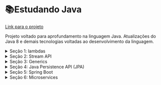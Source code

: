 # 📚Estudando Java
<a href="https://github.com/tiagolopesdev/estudandoJava/tree/master/src">Link para o projeto</a>
  <p>Projeto voltado para aprofundamento na linguagem Java. Atualizações do Java 8 e demais tecnologias voltadas ao desenvolvimento da linguagem. </p>

<details>
  <summary><span>Seção 1: lambdas</span></summary>
    <div>
    <br>
  
  ![AppVeyor](https://img.shields.io/badge/Status-Concluído-green)
      <p>Um conceito adicionado ao Java 8, e que tem como principal objetivo adicionar ao Java técnicas de linguagens funcionais, como LISP. Sua 
      vantagem é diminuir a quantidade de código necessária para a escrita de algumas funções</p>
      <h3>Interface Consumer</h3>
      <p>Uma operação que aceita um único argumento de entrada e não retorna nenhum resultado, operando por meio de 
        efeitos colaterais.</p>
      <li><a href="https://github.com/tiagolopesdev/estudandoJava/blob/master/src/Lambdas/Consumidor.java">Código 
        aqui.</a></li>
      <h3>Interface BinaryOperator</h3>
      <p>Representa uma operação sobre dois operandos do mesmo tipo, produzindo um resultado do mesmo tipo que os 
        operandos.</p>
      <li><a href="https://github.com/tiagolopesdev/estudandoJava/blob/master/src/Lambdas/OperadorBinario.java">Código 
        aqui.</a></li>
      <h3>Interface UnaryOperator</h3>
      <p>Uma operação com um único operando, produzindo um resultado do mesmo tipo de seu operando.</p>
      <li><a href="https://github.com/tiagolopesdev/estudandoJava/blob/master/src/Lambdas/OperadorUnario.java">Código 
        aqui.</a></li>
      <h3>Interface Predicate</h3>
      <p>Representa um predicado (função com valor booleano) de um argumento.</p>
      <li><a href="https://github.com/tiagolopesdev/estudandoJava/blob/master/src/Lambdas/PredicadoComposicao.java">Código 
        aqui.</a></li>
      <h3>Interface Function</h3>
      <p>Representa uma função que aceita um argumento e produz um resultado.</p>
      <li><a href="https://github.com/tiagolopesdev/estudandoJava/blob/master/src/Lambdas/Funcao.java">Código 
        aqui.</a></li>
    </div>
</details>

<details>
  <summary><span>Seção 2: Stream API</span></summary>
  <div>
  <br>
  
  ![AppVeyor](https://img.shields.io/badge/Status-Concluído-green)
    <p>A Streams API faz a manipulação, combinada com as expressões lambda, de coleções em Java seguindo os princípios da programação funcional. 
    Possibilitando uma forma diferente de lidar com conjuntos de elementos.</p>
    <h3>Filter</h3>
    <p>Filtra os elementos de acordo com uma condição retornando uma nova stream.</p>
    <li><a href="https://github.com/tiagolopesdev/estudandoJava/blob/master/src/streams/Filter.java">Código aqui.</a></li>
    <h3>Map</h3>
    <p>Retorna uma stream consistindo no resultado da aplicação de uma função de mapeamento nos elementos da stream.</p>
    <li><a href="https://github.com/tiagolopesdev/estudandoJava/blob/master/src/streams/Map.java">Código aqui.</a></li>
    <h3>Diferentes usos de foreach, iterator e stream</h3>
    <p>Stream mostra-se a forma mais inchuta de código.</p>
    <li><a href="https://github.com/tiagolopesdev/estudandoJava/blob/master/src/streams/imprimindoObjetos.java">Código aqui.</a>
    </li>
    <h3>Reduce</h3>
    <p>Realiza uma operação de redução que leva uma sequência de elementos de entrada e os combina em um único resultado, como acumular valores.</p>
    <ul>
      <li><a href="https://github.com/tiagolopesdev/estudandoJava/blob/master/src/streams/ReduceOne.java">Acumulando valores do tipo Integer</a></li>
      <li><a href="https://github.com/tiagolopesdev/estudandoJava/blob/master/src/streams/ReduceThree.java">Acumulando valores de objeto e transformando em numbers</a></li>
    </ul>
    <h3>Math</h3>
    <p>Realiza uma operação com retorno booleano. Funcões usando allMatch, anyMatch e noneMatch<</p>
    <li><a href="https://github.com/tiagolopesdev/estudandoJava/blob/master/src/streams/Match.java">Código aqui</a></li>
  </div>
</details>

<details>
  <summary><span>Seção 3: Generics</span></summary>
  <div>
  <br>
  
  ![AppVeyor](https://img.shields.io/badge/Status-Concluído-green)
    <h3>Generics Integer</h3>
    <li><a href="https://github.com/tiagolopesdev/estudandoJava/blob/master/src/Generics/Caixa.java">Classe 
      génerica</a></li>
    <li><a href="https://github.com/tiagolopesdev/estudandoJava/blob/master/src/Generics/CaixaIntTeste.java">Teste do código</a></li> 
    <h3>Generics List</h3>
    <p>Um método generico que retorna o último elemento da lista</p>
    <li><a href="https://github.com/tiagolopesdev/estudandoJava/blob/master/src/Generics/ListUtil.java">
      Classe génerica</a></li>
    <li><a href="https://github.com/tiagolopesdev/estudandoJava/blob/master/src/Generics/ListUtilTeste.java">
      Teste do código</a></li>
    <h3>Generics Retornando um valor a partir de uma chavePar</h3>
    <p>Ao adicionar um chave e valor, é verificado se a chave adicionada já existe. Em seguida, filtra-se
      os valores passados em getValor</p>
    <li><a href="https://github.com/tiagolopesdev/estudandoJava/blob/master/src/Generics/Pares.java">
      Classe</a></li>
    <li><a href="https://github.com/tiagolopesdev/estudandoJava/blob/master/src/Generics/ParesTeste.java">
      Teste do código</a></li>
  </div>
</details>

<details>
  <summary><span>Seção 4: Java Persistence API (JPA)</span></summary>
  <div> 
  <br>

  ![AppVeyor](https://img.shields.io/badge/Status-Concluído-green)
    <p>É uma especificação oficial que descreve como deve ser o comportamento dos 
    frameworks de persistência Java que desejarem implementá-la. A implementação 
    usada nesse projeto é o Hibernate da Red Hat.</p>
    <h3>Primeiros passos</h3>
    <ul>
      <li><h4>Persistindo Objetos</h4></li>
      <p>Inserir registros no banco de dados. O código abaixo deve inserir um novo produto na tabela do banco de dados.
      <img src="https://user-images.githubusercontent.com/58925056/135734317-dae31550-fe5a-4319-966c-d06dfd78a512.png" width=700px>
      <p>O Hibernate gerou o SQL de inserção. Instanciamos um novo produto e atribuímos alguns valores, atráves do construtor.</p>
      <img src="https://user-images.githubusercontent.com/58925056/135901846-e332cc42-a93e-4ca7-8b47-58a11f6e0885.png" width=600px>
      <p>Executamos o método persist (Metodo contido dentro da classe DAO), passando as instâncias dos produtos como parâmetro. Isso fará com que o JPA insira o objeto no banco de dados. Em seguida, faz-se o commit da transação, para efetivar a inserção do produto no banco de dados.
      </p>
      <a href="https://github.com/tiagolopesdev/JPA/blob/master/src/teste/basicoUser/NovoUsuario.java">Código aqui</a>
      <li><h4>Buscando objetos pelo identificador</h4></li>
      <p>Através do identificador (chave        primária) da entidade, pode-se recuperar objetos. O código abaixo busca um usuário com o código igual a 2.
      </p>
      <img src="https://user-images.githubusercontent.com/58925056/138903141-23d33b3a-cfd2-40e2-bcd6-3eaf960a537f.png" width=600px>
      <img src="https://user-images.githubusercontent.com/58925056/135902001-e0af3fac-50f5-425f-93de-033e55d1ee74.png">
      <p>A consulta foi feita atráves do método getOneId, contido dentro da classe DAO, que contém o método find, de EntityManager, que usa os argumentos do tipo da entidade e também o código do usuario. O SQL gerado possui a cláusula where, para filtra apenas o produto de código igual a 2.</p>
      <a href="https://github.com/tiagolopesdev/JPA/blob/master/src/teste/basicoUser/ObterUsuario.java">Código aqui</a>
      <li><h4>Listando objetos</h4></li>
      <p>Consultas simples de entidade são feitas com a linguagem JPQL(uma extensão de SQL), porém com a caracteristica da orientação a objetos. Com ela não referenciamos tabelas do banco de dados, mas sim as entidades do modelo. O método setFirstResult(), limita a quantidade de resgistro na consulta. Já o método setFirstResult() pula os      registros de acordo com a quantidade passada no parametro. Confira o código.</p>
      <img src="https://user-images.githubusercontent.com/58925056/138904698-5411367e-369f-48b9-9362-9bac1c75de7d.png" width=600px>
      <p>Com os registros obtidos, foi usado a stream() para filtrar o atributo getPreco() do objeto para depois somar o total de getPreco(). Em seguida, com Comparator<> foi feita a comparação de preços para retornar o menor preço.</p>
      <a href="https://github.com/tiagolopesdev/JPA/blob/master/src/teste/basicoUser/ObterUsuarios.java">Código aqui</a>
      <li><h4>Atualizando objetos</h4></li>
      <p>Os atributos de entidades podem ser manipulados diretamente ou através dos métodos da classe e todas as       alterações serão detectadas e persistidas automaticamente, quando o contexto de persistência for “descarregado”
      para o banco de dados.</p>
      <img src="https://user-images.githubusercontent.com/58925056/138903765-26949b00-f274-4bf1-a965-5fb9bfcef709.png" width=600px>
      <p>Não é preciso chamar nenhum método para a atulização no banco de dados. A alteração foi identificada automaticamente e refletida no banco de dados, atráves do comando SQL update</p>
      <img src="https://user-images.githubusercontent.com/58925056/138904068-8766d241-93ad-4722-b4c4-90f0702d4c93.png" width=600px><br>
      <a href="https://github.com/tiagolopesdev/JPA/blob/master/src/teste/basicoUser/UpdateUserOne.java">Código aqui</a>
      <li><h4>Excluindo objetos</h4></li>
      <p>A exclusão de objetos é feita chamando o método remove de EntityManager(método contido dentro da classe DAO), passando
      como parâmetro o objeto da entidade e a chave primaria.</p>
      <img src="https://user-images.githubusercontent.com/58925056/138904485-4dffe9c9-ee91-4afd-b5e5-5aab6b7e4ca0.png" width=600px>
      <img src="https://user-images.githubusercontent.com/58925056/138904285-9bf41160-2220-4e87-8f28-d237f5a84d08.png" width=600px></img><br>
      <a href="https://github.com/tiagolopesdev/JPA/blob/master/src/teste/basicoUser/RemoveUser.java">Código aqui</a>
    </ul>
    <h3>Herança</h3>
    <ul>
      <li>Tabela única para todas as classes (single table)
</li>
      <p>Esse tipo de herança é o padrão, ou seja, não precisaríamos anotar a classe com @Inheritance. A anotação @DiscriminatorColumn foi usada para informar o nome de coluna de controle para discriminar de qual classe é o registro. As subclasses (Esportivo e popular) foram anotadas com @DiscriminatorValue para definir o valor discriminador de cada tipo. Nesse tipo de herança é gerado somente uma tabela que armazena todos as subclasses.
      </p>
      <img src="https://user-images.githubusercontent.com/58925056/142004281-19bba562-c7b1-4a11-9cb3-6abef75c694a.png"><br>
      <a href="https://github.com/tiagolopesdev/JPA/tree/master/src/modelo/heranca/single_table">Código aqui</a><br>
      <li>Uma tabela para cada classe da hierarquia (joined)
</li>
      <p>Nas classes filhas, podemos adicionar a anotação
      @PrimaryKeyJoinColumn para informar o nome da coluna que faz referência à <a href="https://github.com/tiagolopesdev/JPA/blob/master/src/modelo/heranca/joined/Funcionario.java">tabela pai</a>. Se o nome dessa coluna for igual ao nome da coluna da tabela pai, essa anotação não precisa ser utilizada. Esse tipo de mapeamento criará 3 tabelas.
      </p>
      <img src="https://user-images.githubusercontent.com/58925056/142005014-deadb71a-84a1-48cf-8423-3764036c7bde.png"><br>
      <a href="https://github.com/tiagolopesdev/JPA/tree/master/src/modelo/heranca/joined">Código aqui</a><br>
      <li>Uma tabela para cada classe concreta (table per class)</li>
      <p>Cada tabela deve possuir todas as colunas, incluindo as da
      superclasse. Como também, deve-se mudar a estratégia de geração de identificadores “increment”, que a implementação do Hibernate disponibiliza (não é padronizada pelo JPA). Não podemos usar a geração automática de chaves nativa do banco de dados.
      Também não precisamos mais da anotação @PrimaryKeyJoinColumn.
      </p>
      <img src="https://user-images.githubusercontent.com/58925056/142005245-f694affb-ac0c-4fad-98cb-d903baee5a65.png"><br>
      <a href="https://github.com/tiagolopesdev/JPA/tree/master/src/modelo/heranca/table_per_class">Código aqui</a><br>
    </ul>
    <a href="https://github.com/tiagolopesdev/JPA/tree/master/src/modelo/heranca">Todos os codigos de herança</a>
  </div>
</details>

<details>
  <summary><span>Seção 5: Spring Boot</span></summary>
  <div>
  <br>
  
  ![AppVeyor](https://img.shields.io/badge/Status-A%20fazer-red) 
  # Padrão MVC (Model, view, controller) & Spring Boot

## Visão Geral

  ### Model
  
  - Regras de negócio
  - Entidades
  - Camada de acesso à dados.
    
  ### View
    
  - Responsável por renderizar a página como resposta a requisição
  - Trabalha com:
    - Javascript
    - CSS
    - HTML
    
  ### Controller
    
  - Faz o controle entre model e view
  - É a camada que recebe a requisição

## Fluxo sem acesso à dados

  - Não há necessidade de passar pela camada ***Model*** (camada que se liga ao banco de dados).
  - Nesse cenario um **browser gera uma requisição ao web server** que passa para aplicação em questão e **acessa o controller**. Em seguida, é encaminhado a **requisição para a view**, sendo essa responsável por **encaminhar a resposta ao browser**.

## Fluxo com acesso à dados

  - Passa pela camada ***Model*.**
  - Nesse cenário o browser **enviar uma requisição,** ao qual necessita de dados do banco de dados, para à aplicação. Para isso, **o controller envia uma requisição ao model** que acessa o banco de dados e obtém o que foi solicitado na requisição e **retorna ao controller**. Em seguida, o **controller encaminha a view**, responsável por renderizar os dados, que **manda as resposta ao browser.**

## Camadas do fluxo de dados

  - Browser
  - Web server
  - Aplicação
  - Controller

## Com Spring
  
  ![Fonte: Produtividade no desenvolvimento de aplicações web com Spring Boot. AlgaWorks, ed. 3º](https://user-images.githubusercontent.com/58925056/142873292-41ecbf70-0ca4-4885-aa1d-01d6e31c0ef9.png)
    
  Fonte: Produtividade no desenvolvimento de aplicações web com Spring Boot. AlgaWorks, ed. 3º
    
  - A requisição HTTP enviada ao servidor que roda a aplicação *web*, no caso do *Spring Boot* o servidor *Tomcat*. Em seguida a requisição é passada ao *front controller (DispatcherServlet)* que a partir da URL identifica o a classe responsável por tratar essa requisição, entregando a ela os dados enviados pelo *browser*. Se houver acessa ou não aos dados todo esse processo (Realizar cálculos, validações e executar regras de negócios) é realizado pelo *Model*. O resultado das operações são entregues ao *Controller* que passa a *View* renderizando a pagina em HTML que é apresentado ao *browser*.

  # Injeção de dependência (Dependency Injection - DI)

  - Uma determinada classe precisa instanciar outra classe. Por exemplo, uma classe A instancia uma classe B.
  ### No contexto do Spring Framework

  - A Injeção de Dependência **define quais classes serão instanciadas e em quais lugares** serão injetadas **quando houver necessidade**. Assim, basta que a classe A crie um ponto de injeção da classe B, pelo construtor por exemplo, e quando houver a necessidade **o container do Spring Framework irá criar uma instância da classe** B para que a classe A possa utilizar o método b.metodoB(), como mostra na imagem abaixo.
  - A classe *ProductController* é gerenciada pelo Spring por conta da anotação *@RestController*. Dessa forma, ao ler a anotação *@Autowired* o Spring Framework injeta uma instância da interface *ProductRepository* na propriedade *productRepository*.
    <a href="LinkAqui">Link do projeto</a>
  </div>
</details>

<details>
  <summary><span>Seção 6: Microservices</span></summary>
  <div>
  <br>
  
  ![AppVeyor](https://img.shields.io/badge/Status-A%20fazer-red)
    <a href="LinkAqui">Link do projeto</a>
  </div>
</details>



